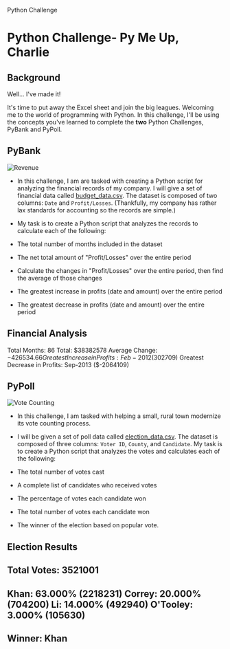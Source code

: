 Python Challenge
# Python Challenge- Py Me Up, Charlie

## Background

Well... I've made it!

It's time to put away the Excel sheet and join the big leagues. Welcoming me to the world of programming with Python. In this challenge, I'll be using the concepts you've learned to complete the **two** Python Challenges, PyBank and PyPoll.


## PyBank

![Revenue](Images/revenue-per-lead.png)

* In this challenge, I am  are tasked with creating a Python script for analyzing the financial records of my company. I will give a set of financial data called [budget_data.csv](PyBank/Resources/budget_data.csv). The dataset is composed of two columns: `Date` and `Profit/Losses`. (Thankfully, my company has rather lax standards for accounting so the records are simple.)

* My task is to create a Python script that analyzes the records to calculate each of the following:

* The total number of months included in the dataset

* The net total amount of "Profit/Losses" over the entire period

* Calculate the changes in "Profit/Losses" over the entire period, then find the average of those changes

* The greatest increase in profits (date and amount) over the entire period

* The greatest decrease in profits (date and amount) over the entire period

Financial Analysis
----------------------------
Total Months: 86
Total: $38382578
Average Change: $-426534.66
Greatest Increase in Profits: Feb-2012 ($302709)
Greatest Decrease in Profits: Sep-2013 ($-2064109)


## PyPoll

![Vote Counting](Images/Vote_counting.png)

* In this challenge, I am tasked with helping a small, rural town modernize its vote counting process.

* I will be given a set of poll data called [election_data.csv](PyPoll/Resources/election_data.csv). The dataset is composed of three columns: `Voter ID`, `County`, and `Candidate`. My task is to create a Python script that analyzes the votes and calculates each of the following:

* The total number of votes cast

* A complete list of candidates who received votes

* The percentage of votes each candidate won

* The total number of votes each candidate won

* The winner of the election based on popular vote.

Election Results
-------------------------
Total Votes: 3521001
-------------------------
Khan: 63.000% (2218231)
Correy: 20.000% (704200)
Li: 14.000% (492940)
O'Tooley:  3.000% (105630)
-------------------------
Winner: Khan
-------------------------
